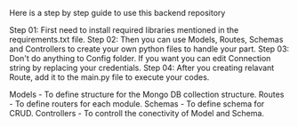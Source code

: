 Here is a step by step guide to use this backend repository

Step 01: First need to install required libraries mentioned in the requirements.txt file.
Step 02: Then you can use Models, Routes, Schemas and Controllers to create your own python files to handle your part.
Step 03: Don't do anything to Config folder. If you want you can edit Connection string by replacing your credentials.
Step 04: After you creating relavant Route, add it to the main.py file to execute your codes.

Models - To define structure for the Mongo DB collection structure.
Routes - To define routers for each module.
Schemas - To define schema for CRUD.
Controllers - To controll the conectivity of Model and Schema.

